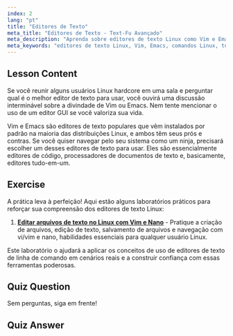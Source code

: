 ```yaml
---
index: 2
lang: "pt"
title: "Editores de Texto"
meta_title: "Editores de Texto - Text-Fu Avançado"
meta_description: "Aprenda sobre editores de texto Linux como Vim e Emacs. Descubra seus usos e importância para a navegação do sistema. Comece sua jornada com editores de texto Linux!"
meta_keywords: "editores de texto Linux, Vim, Emacs, comandos Linux, tutorial Linux, Linux para iniciantes, guia Linux"
---
```


## Lesson Content

Se você reunir alguns usuários Linux hardcore em uma sala e perguntar qual é o melhor editor de texto para usar, você ouvirá uma discussão interminável sobre a divindade de Vim ou Emacs. Nem tente mencionar o uso de um editor GUI se você valoriza sua vida.

Vim e Emacs são editores de texto populares que vêm instalados por padrão na maioria das distribuições Linux, e ambos têm seus prós e contras. Se você quiser navegar pelo seu sistema como um ninja, precisará escolher um desses editores de texto para usar. Eles são essencialmente editores de código, processadores de documentos de texto e, basicamente, editores tudo-em-um.

## Exercise

A prática leva à perfeição! Aqui estão alguns laboratórios práticos para reforçar sua compreensão dos editores de texto Linux:

1. **[Editar arquivos de texto no Linux com Vim e Nano](https://labex.io/pt/labs/comptia-edit-text-files-in-linux-with-vim-and-nano-591076)** - Pratique a criação de arquivos, edição de texto, salvamento de arquivos e navegação com vi/vim e nano, habilidades essenciais para qualquer usuário Linux.

Este laboratório o ajudará a aplicar os conceitos de uso de editores de texto de linha de comando em cenários reais e a construir confiança com essas ferramentas poderosas.

## Quiz Question

Sem perguntas, siga em frente!

## Quiz Answer
